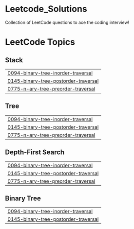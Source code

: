 # Leetcode_Solutions
Collection of LeetCode questions to ace the coding interview! 

<!---LeetCode Topics Start-->
# LeetCode Topics
## Stack
|  |
| ------- |
| [0094-binary-tree-inorder-traversal](https://github.com/TARAK0506/LEETCODE/tree/master/0094-binary-tree-inorder-traversal) |
| [0145-binary-tree-postorder-traversal](https://github.com/TARAK0506/LEETCODE/tree/master/0145-binary-tree-postorder-traversal) |
| [0775-n-ary-tree-preorder-traversal](https://github.com/TARAK0506/LEETCODE/tree/master/0775-n-ary-tree-preorder-traversal) |
## Tree
|  |
| ------- |
| [0094-binary-tree-inorder-traversal](https://github.com/TARAK0506/LEETCODE/tree/master/0094-binary-tree-inorder-traversal) |
| [0145-binary-tree-postorder-traversal](https://github.com/TARAK0506/LEETCODE/tree/master/0145-binary-tree-postorder-traversal) |
| [0775-n-ary-tree-preorder-traversal](https://github.com/TARAK0506/LEETCODE/tree/master/0775-n-ary-tree-preorder-traversal) |
## Depth-First Search
|  |
| ------- |
| [0094-binary-tree-inorder-traversal](https://github.com/TARAK0506/LEETCODE/tree/master/0094-binary-tree-inorder-traversal) |
| [0145-binary-tree-postorder-traversal](https://github.com/TARAK0506/LEETCODE/tree/master/0145-binary-tree-postorder-traversal) |
| [0775-n-ary-tree-preorder-traversal](https://github.com/TARAK0506/LEETCODE/tree/master/0775-n-ary-tree-preorder-traversal) |
## Binary Tree
|  |
| ------- |
| [0094-binary-tree-inorder-traversal](https://github.com/TARAK0506/LEETCODE/tree/master/0094-binary-tree-inorder-traversal) |
| [0145-binary-tree-postorder-traversal](https://github.com/TARAK0506/LEETCODE/tree/master/0145-binary-tree-postorder-traversal) |
<!---LeetCode Topics End-->